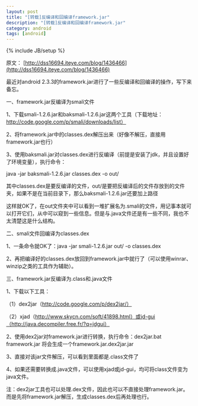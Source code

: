 ```yaml
---
layout: post
title: "[转载]反编译和回编译framework.jar"
description: "[转载]反编译和回编译framework.jar"
category: android
tags: [android]
---
```

{% include JB/setup %}

原文： [http://dss16694.iteye.com/blog/1436466](http://dss16694.iteye.com/blog/1436466)   

最近对android 2.3.3的framework.jar进行了一些反编译和回编译的操作，写下来备忘。
 
一、framework.jar反编译为smali文件
 
1、下载smali-1.2.6.jar和baksmali-1.2.6.jar这两个工具（下载地址：http://code.google.com/p/smali/downloads/list）
 <!-- more -->
 
2、将framework.jar中的classes.dex解压出来（好像不解压，直接用framework.jar也行）
 
3、使用baksmali.jar对classes.dex进行反编译（前提是安装了jdk，并且设置好了环境变量），执行命令：
 
java -jar baksmali-1.2.6.jar classes.dex -o out/
 
其中classes.dex是要反编译的文件，out/是要把反编译后的文件存放到的文件夹，如果不是在当前目录下，那么baksmali-1.2.6.jar还要加上路径
 
这样就OK了，在out文件夹中可以看到一堆扩展名为.smali的文件，用记事本就可以打开它们，从中可以窥到一些信息。但是与.java文件还是有一些不同，我也不太清楚这是什么结构。
 
二、smali文件回编译为classes.dex
 
1、一条命令就OK了：java -jar smali-1.2.6.jar out/ -o classes.dex
 
2、再把编译好的classes.dex放回到framework.jar中就行了（可以使用winrar、winzip之类的工具作为辅助）。
 
三、framework.jar反编译为.class和.java文件
 
1、下载以下工具：
 
（1）dex2jar（http://code.google.com/p/dex2jar/）
 
（2）xjad（http://www.skycn.com/soft/41898.html）或jd-gui（http://java.decompiler.free.fr/?q=jdgui）
 
2、使用dex2jar对framework.jar进行转换，执行命令：dex2jar.bat framework.jar   将会生成一个framework.jar.dex2jar.jar
 
3、直接对该jar文件解压，可以看到里面都是.class文件了
 
4、如果还需要转换成.java文件，可以使用xjad或jd-gui，均可将class文件变为java文件。
 
注：dex2jar工具也可以处理.dex文件，因此也可以不直接处理framework.jar。而是先将framework.jar解压，生成classes.dex后再处理也行。
